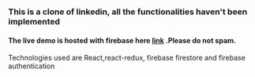 ### This is a clone of linkedin, all the functionalities haven't been implemented ###
####  The live demo is hosted with firebase here [link](https://linkedin-761d1.web.app) .Please do not spam. ####
Technologies used are React,react-redux, firebase firestore and firebase authentication
